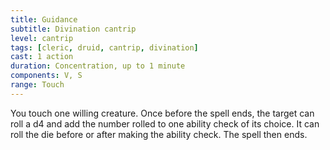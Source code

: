 ```yaml
---
title: Guidance
subtitle: Divination cantrip
level: cantrip
tags: [cleric, druid, cantrip, divination]
cast: 1 action
duration: Concentration, up to 1 minute
components: V, S
range: Touch
---
```

You touch one willing creature. Once before the spell ends, the target can roll a d4 and add the number rolled to one ability check of its choice. It can roll the die before or after making the ability check. The spell then ends.